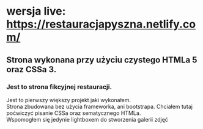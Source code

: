 # wersja live: https://restauracjapyszna.netlify.com/

## Strona wykonana przy użyciu czystego HTMLa 5 oraz CSSa 3.

### Jest to strona fikcyjnej restauracji.

Jest to pierwszy większy projekt jaki wykonałem. \
Strona zbudowana bez użycia frameworka, ani bootstrapa. Chciałem tutaj poćwiczyć pisanie CSSa oraz sematycznego HTMLa. \
Wspomogłem się jedynie lightboxem do stworzenia galerii zdjęć
